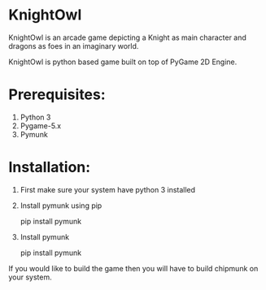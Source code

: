 # KnightOwl

KnightOwl is an arcade game depicting a Knight as main character and dragons as foes in an imaginary world.

KnightOwl is python based game built on top of PyGame 2D Engine.

# Prerequisites:
1. Python 3
2. Pygame-5.x
3. Pymunk

# Installation:
1. First make sure your system have python 3 installed
2. Install pymunk using pip
   
   pip install pymunk
   
3. Install pymunk
   
   pip install pymunk

If you would like to build the game then you will have to build chipmunk on your system.
